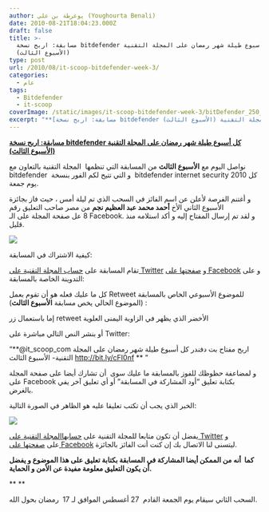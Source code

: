 ```yaml
---
author: يوغرطة بن علي (Youghourta Benali)
date: 2010-08-21T18:04:23.000Z
draft: false
title: >-
  مسابقة: اربح نسخة bitdefender كل أسبوع طيلة شهر رمضان على المجلة التقنية
  (الأسبوع الثالث) 
type: post
url: /2010/08/it-scoop-bitdefender-week-3/
categories:
  - عام
tags:
  - Bitdefender
  - it-scoop
coverImage: /static/images/it-scoop-bitdefender-week-3/bitDefender_250_250.jpg
excerpt: "**[مسابقة: اربح نسخة bitdefender كل أسبوع طيلة شهر رمضان على المجلة التقنية (الأسبوع الثالث)](https://www.it-scoop.com/2010/08/it-scoop-bitdefender-week-3/)**\n\nنواصل اليوم مع **الأسبوع الثالث** من المسابقة التي تنظمها \_المجلة التقنية بالتعاون مع bitdefender \_و التي تتيح لكم الفور بنسخة \_bitdefender internet security 2010 كل يوم جمعة.\n\nو"
---
```

**[مسابقة: اربح نسخة bitdefender كل أسبوع طيلة شهر رمضان على المجلة التقنية (الأسبوع الثالث)](https://www.it-scoop.com/2010/08/it-scoop-bitdefender-week-3/)**

نواصل اليوم مع **الأسبوع الثالث** من المسابقة التي تنظمها  المجلة التقنية بالتعاون مع bitdefender  و التي تتيح لكم الفور بنسخة  bitdefender internet security 2010 كل يوم جمعة.

و أغتنم الفرصة لأعلن عن اسم الفائز في السحب الذي تم ليلة أمس ، حيث فاز بجائزة الأسبوع الثاني الأخ **أحمد محمد عبد العظيم نجم** من مصر صاحب التعليق رقم 8 عل صفحة المجلة على الـ Facebook. و لقد تم إرسال المفتاح إليه و أكد استلامه منذ قليل.

![](/static/images/it-scoop-bitdefender-week-3/bitDefender\_250\_250.jpg)

كيفية الاشتراك في المسابقة:

تقام المسابقة على [حساب المجلة التقنية على Twitter](http://twitter.com/it_scoop_com) و [صفحتها على Facebook](http://www.facebook.com/ITscoopMagazine) و على التدوينة الخاصة بالمسابقة:

كل ما عليك فعله هو أن تقوم بعمل Retweet للموضوع الأسبوعي الخاص بالمسابقة  (الموضوع الحالي يخص مسابقة **الأسبوع الثالث**):

إما باستعمال زر retweet الأخضر الذي يظهر في الزاوية اليمنى العلوية

أو بنشر النص التالي مباشرة على Twitter:

“\*\*@it_scoop_com اربح مفتاح بت دفندر كل أسبوع طيلة شهر رمضان على المجلة التقنية- الأسبوع الثالث http://bit.ly/cFI0nf \*\* ”

و لمضاعفة حظوظك للفوز بالمسابقة ما عليك سوى  أن تشارك أيضا على صفحة المجلة على Facebook بكتابة تعليق “أود المشاركة في المسابقة” أو أي تعليق آخر يفي بالغرض.

الخبر الذي يجب أن تكتب تعليقا عليه هو الظاهر في الصورة التالية:

![](/static/images/it-scoop-bitdefender-week-3/bitDefender-week3.png)

يفضل أن تكون متابعا للمجلة التقنية على [حسابهاالمجلة التقنية على Twitter](http://twitter.com/it_scoop_com) و على [صفحتها على Facebook](http://www.facebook.com/ITscoopMagazine) ليتسنى لنا الاتصال بك إن كنت أنت الفائز بالجائزة.

**كما  أنه من الممكن أيضا المشاركة في المسابقة بكتابة تعليق على هذا الموضوع و يفضل أن يكون التعليق معلومة مفيدة عن الأمن و الحماية.**

\*\* \*\*

السحب الثاني سيقام يوم الجمعة القادم  27 أغسطس الموافق لـ 17  رمضان بحول الله.
